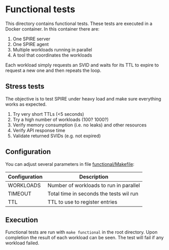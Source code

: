 # Functional tests

This directory contains functional tests. These tests are executed in a Docker container.
In this container there are:

1. One SPIRE server
2. One SPIRE agent
3. Multiple workloads running in parallel
4. A tool that coordinates the workloads

Each workload simply requests an SVID and waits for its TTL to expire to request a new one and then repeats the loop.

## Stress tests

The objective is to test SPIRE under heavy load and make sure everything works as expected.

1. Try very short TTLs (<5 seconds)
2. Try a high number of workloads (100? 1000?)
3. Verify memory consumption (i.e. no leaks) and other resources
4. Verify API response time
5. Validate returned SVIDs (e.g. not expired)

## Configuration

You can adjust several parameters in file [functional/Makefile](/functional/Makefile):

|Configuration  | Description                                |
|---------------|--------------------------------------------|
|WORKLOADS      |  Number of workloads to run in parallel    |
|TIMEOUT        |  Total time in seconds the tests wil run   |
|TTL            |  TTL to use to register entries            |

## Execution

Functional tests are run with `make functional` in the root directory.
Upon completion the result of each workload can be seen. The test will fail if any workload failed.
